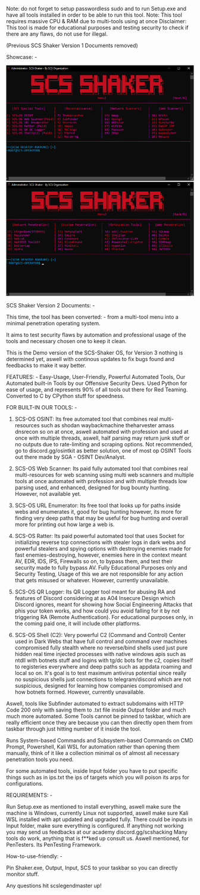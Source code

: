 Note: do not forget to setup passwordless sudo and to run Setup.exe and have all tools installed in order to  be able to run this tool.
Note: This tool requires massive CPU & RAM due to multi-tools using at once
Disclaimer: This tool is made for educational purposes and testing security to check if there are any flaws, do not use for illegal.

(Previous SCS Shaker Version 1 Documents removed)

Showcase: -

![1](./1.png)
![2](./2.png)

SCS Shaker Version 2 Documents: -

This time, the tool has been converted: -
from a multi-tool menu into a minimal penetration operating system.

It aims to test security flaws by automation and professional usage of the tools and necessary chosen one to keep it clean.

This is the Demo version of the SCS-Shaker OS, for Version 3 nothing is determined yet, aswell with continous updates to fix bugs found and feedbacks to make it way better.

FEATURES: -
Easy-Usage, User-Friendly, Powerful Automated Tools, Our Automated built-in Tools by our Offensive Security Devs.
Used Python for ease of usage, and represents 90% of all tools out there for Red Teaming. Converted to C by CPython stuff for speedness.

FOR BUILT-IN OUR TOOLS: -

1. SCS-OS OSINT:
Its free automated tool that combines real multi-resources such as shodan waybackmachine theharvester amass dnsrecon so on at once,
aswell automated with profession and used at once with multiple threads, aswell, half parsing may return junk stuff or no outputs due to rate-limiting and scraping options. Not recommended, go to discord.gg/osintkit as better solution, one of most op OSINT Tools out there made by SGA - OSINT Dev/Analyst.

2. SCS-OS Web Scanner:
Its paid fully automated tool that combines real multi-resources for web scanning using multi web scanners and multiple tools at once automated with profession and with multiple threads low parsing used, and enhanced, designed for bug bounty hunting. However, not available yet.

3. SCS-OS URL Enumerator:
Its free tool that looks up for paths inside webs and enumerates it, good for bug hunting however, its more for finding very deep paths that may be useful for bug hunting and overall more for printing out how large a web is.

4. SCS-OS Ratter:
Its paid powerful automated tool that uses Socket for initializing reverse tcp connections with stealer logs in dark webs and powerful stealers and spying options with destroying enemies made for fast enemies-destroying, however, enemies here in the context meant AV, EDR, IDS, IPS, Firewalls so on, to bypass them, and test their security made to fully bypass AV. Fully Educational Purposes only and Security Testing, Usage of this we are not responsible for any action that gets misused or whatever. However, currently unavailable.

5. SCS-OS QR Logger:
Its QR Logger tool meant for abusing RA and features of Discord considering at as A04 Insecure Design which Discord ignores, meant for showing how Social Engineering Attacks that phis your token works, and how could you avoid falling for it by not triggering RA (Remote Authentication). For educational purposes only, in the coming paid one, it will include other platforms.

6. SCS-OS Shell (C2):
Very powerful C2 (Command and Control) Center used in Dark Webs that have full control and command over machines compromised fully stealth where no reverse/bind shells used just pure hidden real time injected processes with native windows apis such as ntdll with botnets stuff and logins with tg/dc bots for the c2, copies itself to registeries everywhere and deep paths such as appdata roaming and local so on. It's goal is to test maximum antivirus potential since really no suspicious shells just connections to telegram/discord which are not suspicious, designed for learning how companies compromised and how botnets formed. However, currently unavailable.

Aswell, tools like Subfinder automated to extract subdomains with HTTP Code 200 only with saving them to .txt file inside Output folder and much much more automated.
Some Tools cannot be pinned to taskbar, which are really efficient once they are because you can then directly open them from taskbar through just hitting number of it inside the tool.

Runs System-based Commands and Subsystem-based Commands on CMD Prompt, Powershell, Kali WSL for automation rather than opening them manually, think of it like a collection minimal os of almost all necessary penetration tools you need.

For some automated tools, inside Input folder you have to put specific things such as in ips.txt the ips of targets which you will poison its arps for configurations.

REQUIREMENTS: -

Run Setup.exe as mentioned to install everything, aswell make sure the machine is Windows, currently Linux not supported, aswell make sure Kali WSL installed with apt updated and upgraded fully.
There could be inputs in Input folder, make sure everything is configured.
If anything not working you may send us feedbacks at our academy discord.gg/scshacking
Many tools do work, anything that is f**ked up consult us.
Aswell mentioned, for PenTesters. Its PenTesting Framework.

How-to-use-friendly: -

Pin Shaker.exe, Output, Input, SCS to your taskbar so you can directly monitor stuff.

Any questions hit scslegendmaster up!
